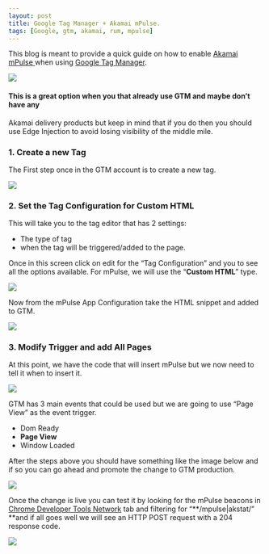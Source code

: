 ```yaml
---
layout: post
title: Google Tag Manager + Akamai mPulse.
tags: [Google, gtm, akamai, rum, mpulse]
---
```


This blog is meant to provide a quick guide on how to enable [Akamai mPulse
](https://www.akamai.com/us/en/products/performance/mpulse-real-user-monitoring.jsp)when
using [Google Tag Manager](https://tagmanager.google.com/).

![](https://roymartinez.dev/img/1*1YXzVCvb2Z8KnAs5qkRYYQ.jpeg)

#### This is a great option when you that already use GTM and maybe don’t have any
Akamai delivery products but keep in mind that if you do then you should use
Edge Injection to avoid losing visibility of the middle mile.

### 1. Create a new Tag

The First step once in the GTM account is to create a new tag.

![](https://roymartinez.dev/img/1*Rl07Gw7-yfTBPyeT9dhJLA.jpeg)

### 2. Set the Tag Configuration for Custom HTML

This will take you to the tag editor that has 2 settings:

* The type of tag
* when the tag will be triggered/added to the page.

Once in this screen click on edit for the “Tag Configuration” and you to see all
the options available. For mPulse, we will use the “**Custom HTML**” type.

![](https://roymartinez.dev/img/1*h-il_yFFJd2EKTkQxJXmbw.png)

Now from the mPulse App Configuration take the HTML snippet and added to GTM.

![](https://roymartinez.dev/img/1*ciKQNLTFwundyhUBXNixxg.jpeg)

### 3. Modify Trigger and add All Pages

At this point, we have the code that will insert mPulse but we now need to tell
it when to insert it.

![](https://roymartinez.dev/img/1*L8jJMT7z-ihh_-UajQATog.jpeg)

GTM has 3 main events that could be used but we are going to use “Page View” as
the event trigger.

* Dom Ready
* **Page View**
* Window Loaded

After the steps above you should have something like the image below and if so
you can go ahead and promote the change to GTM production.

![](https://roymartinez.dev/img/1*LrO6x3aY6ly3NsopAG6HZA.png)


Once the change is live you can test it by looking for the mPulse beacons in
[Chrome Developer Tools
Network](https://developers.google.com/web/tools/chrome-devtools/network/) tab
and filtering for “**/mpulse|akstat/” **and if all goes well we will see an HTTP
POST request with a 204 response code.

![](https://roymartinez.dev/img/1*BfqQLh-FnvXzk_g8I3R-EQ.jpeg)
